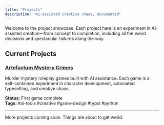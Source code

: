 ```yaml
---
title: "Projects"
description: "AI-assisted creative chaos, documented"
---
```


Welcome to the project showcase. Each project here is an experiment in AI-assisted creation—from concept to completion, including all the weird decisions and spectacular failures along the way.

## Current Projects

### [Artefactum Mystery Crimes](/projects/artefactum/)
Murder mystery roleplay games built with AI assistance. Each game is a self-contained experiment in character development, automated typesetting, and creative chaos.

**Status:** First game complete  
**Tags:** #ai-tools #creative #game-design #typst #python

---

More projects coming soon. Things are about to get weird.
